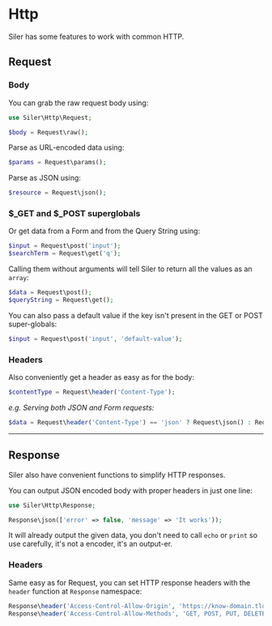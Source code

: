 # Http

Siler has some features to work with common HTTP.

## Request

### Body

You can grab the raw request body using:

```php
use Siler\Http\Request;

$body = Request\raw();
```

Parse as URL-encoded data using:

```php
$params = Request\params();
```

Parse as JSON using:

```php
$resource = Request\json();
```

### $\_GET and $\_POST superglobals

Or get data from a Form and from the Query String using:

```php
$input = Request\post('input');
$searchTerm = Request\get('q');
```

Calling them without arguments will tell Siler to return all the values as an `array`:

```php
$data = Request\post();
$queryString = Request\get();
```

You can also pass a default value if the key isn't present in the GET or POST super-globals:

```php
$input = Request\post('input', 'default-value');
```

### Headers

Also conveniently get a header as easy as for the body:

```php
$contentType = Request\header('Content-Type');
```

_e.g. Serving both JSON and Form requests:_

```php
$data = Request\header('Content-Type') == 'json' ? Request\json() : Request\post();
```

---

## Response

Siler also have convenient functions to simplify HTTP responses.

You can output JSON encoded body with proper headers in just one line:

```php
use Siler\Http\Response;

Response\json(['error' => false, 'message' => 'It works'));
```

It will already output the given data, you don't need to call `echo` or `print` so use carefully, it's not a encoder, it's an output-er.

### Headers

Same easy as for Request, you can set HTTP response headers with the `header` function at `Response` namespace:

```php
Response\header('Access-Control-Allow-Origin', 'https://know-domain.tld');
Response\header('Access-Control-Allow-Methods', 'GET, POST, PUT, DELETE');
```
